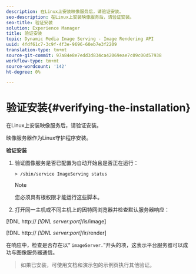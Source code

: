 ```yaml
---
description: 在Linux上安装映像服务后，请验证安装。
seo-description: 在Linux上安装映像服务后，请验证安装。
seo-title: 验证安装
solution: Experience Manager
title: 验证安装
topic: Dynamic Media Image Serving - Image Rendering API
uuid: 4fdf61c7-3c9f-4f3e-9696-60eb7e3f2209
translation-type: tm+mt
source-git-commit: 97a84e8e7edd3d834ca42069eae7c09c00d57938
workflow-type: tm+mt
source-wordcount: '142'
ht-degree: 0%

---
```



# 验证安装{#verifying-the-installation}

在Linux上安装映像服务后，请验证安装。

映像服务器作为Linux守护程序安装。

**验证安装**

1. 验证图像服务是否已配置为自动开始且是否正在运行：

   `> /sbin/service ImageServing status`

   >[!NOTE]
   >
   >您必须具有根权限才能运行这些脚本。

1. 打开同一主机或不同主机上的因特网浏览器并检查默认服务器响应：

[!DNL http:// *[!DNL server:port]*/is/image]

[!DNL http:// *[!DNL server:port]*/ir/render]

在响应中，检查是否存在以“ `imageServer.`”开头的项，这表示平台服务器可以成功与图像服务器通信。
>如果已安装，可使用文档和演示包的示例页执行其他验证。


